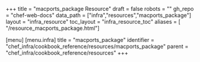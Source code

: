 +++
title = "macports_package Resource"
draft = false
robots = ""
gh_repo = "chef-web-docs"
data_path = ["infra","resources","macports_package"]
layout = "infra_resource"
toc_layout = "infra_resource_toc"
aliases = [ "/resource_macports_package.html"]

[menu]
  [menu.infra]
    title = "macports_package"
    identifier = "chef_infra/cookbook_reference/resources/macports_package"
    parent = "chef_infra/cookbook_reference/resources"
+++

<!-- The contents of this page are automatically generated from the macports_package.yaml file in the data directory. -->
<!-- To suggest a change, edit the https://github.com/chef/chef/blob/main/lib/chef/resource/macports_package.rb file
      and submit a pull request to the https://github.com/chef/chef repository. -->
